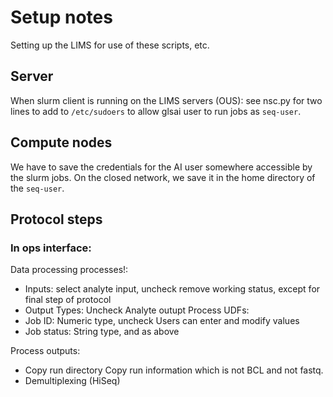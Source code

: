 # Setup notes

Setting up the LIMS for use of these scripts, etc.


## Server

When slurm client is running on the LIMS servers (OUS): see nsc.py for two lines to add to `/etc/sudoers` to allow glsai user to run jobs as `seq-user`.


## Compute nodes

We have to save the credentials for the AI user somewhere accessible by the slurm jobs. On the closed network, we save it in the home directory of the `seq-user`.


## Protocol steps

### In ops interface:
Data processing processes!:
- Inputs: select analyte input, uncheck remove working status, except for final step of protocol
- Output Types: Uncheck Analyte outupt
Process UDFs:
- Job ID: Numeric type, uncheck Users can enter and modify values
- Job status: String type, and as above

Process outputs: 

* Copy run directory
    Copy run information which is not BCL and not fastq. 
* Demultiplexing (HiSeq)

